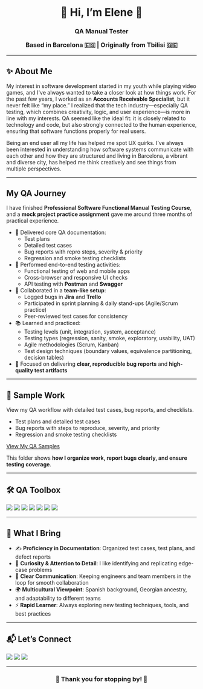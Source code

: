 <!-- GitHub Profile README -->

<h1 align="center">🌸 Hi, I’m Elene 🌸</h1>
<h3 align="center"> QA Manual Tester 
<p align="center">Based in Barcelona 🇪🇸 | Originally from Tbilisi 🇬🇪</p>

---

## ✨ About Me 

My interest in software development started in my youth while playing video games, and I've always wanted to take a closer look at how things work. For the past few years, I worked as an **Accounts Receivable Specialist**, but it never felt like “my place.” I realized that the tech industry—especially QA testing, which combines creativity, logic, and user experience—is more in line with my interests. QA seemed like the ideal fit: it is closely related to technology and code, but also strongly connected to the human experience, ensuring that software functions properly for real users. 

Being an end user all my life has helped me spot UX quirks. I’ve always been interested in understanding how software systems communicate with each other and how they are structured and living in Barcelona, a vibrant and diverse city, has helped me think creatively and see things from multiple perspectives.

---

##  My QA Journey

I have finished **Professional Software Functional Manual Testing Course**, and a **mock project practice assignment** gave me around three months of practical experience.  
- 📝 Delivered core QA documentation:  
  - Test plans  
  - Detailed test cases  
  - Bug reports with repro steps, severity & priority  
  - Regression and smoke testing checklists  
- 🔎 Performed end-to-end testing activities:  
  - Functional testing of web and mobile apps  
  - Cross-browser and responsive UI checks  
  - API testing with **Postman** and **Swagger**   
- 🤝 Collaborated in a **team-like setup**:  
  - Logged bugs in **Jira** and **Trello**  
  - Participated in sprint planning & daily stand-ups (Agile/Scrum practice)  
  - Peer-reviewed test cases for consistency  
- 📚 Learned and practiced:  
  - Testing levels (unit, integration, system, acceptance)  
  - Testing types (regression, sanity, smoke, exploratory, usability, UAT)  
  - Agile methodologies (Scrum, Kanban)  
  - Test design techniques (boundary values, equivalence partitioning, decision tables)
- 🎯 Focused on delivering **clear, reproducible bug reports** and **high-quality test artifacts**  

---

## 📂 Sample Work

View my QA workflow with detailed test cases, bug reports, and checklists.

- Test plans and detailed test cases  
- Bug reports with steps to reproduce, severity, and priority  
- Regression and smoke testing checklists  

[View My QA Samples](link-to-folder)  

This folder shows **how I organize work, report bugs clearly, and ensure testing coverage**.

---

## 🛠 QA Toolbox

<p>
  <img src="https://img.shields.io/badge/Jira-2684FF?style=for-the-badge&logo=jira&logoColor=white" />
  <img src="https://img.shields.io/badge/Trello-026AA7?style=for-the-badge&logo=trello&logoColor=white" />
  <img src="https://img.shields.io/badge/Postman-FF6C37?style=for-the-badge&logo=postman&logoColor=white" />
  <img src="https://img.shields.io/badge/Swagger-85EA2D?style=for-the-badge&logo=swagger&logoColor=black" />
  <img src="https://img.shields.io/badge/BrowserStack-0DB7ED?style=for-the-badge&logo=browserstack&logoColor=white" />
  <img src="https://img.shields.io/badge/SQL-4479A1?style=for-the-badge&logo=mysql&logoColor=white" />
  <img src="https://img.shields.io/badge/Figma-F24E1E?style=for-the-badge&logo=figma&logoColor=white" />
</p>


---

## 🌟 What I Bring

- ✍️ **Proficiency in Documentation**: Organized test cases, test plans, and defect reports  
- 🧩 **Curiosity & Attention to Detail**: I like identifying and replicating edge-case problems  
- 💬 **Clear Communication**: Keeping engineers and team members in the loop for smooth collaboration  
- 🌍 **Multicultural Viewpoint**: Spanish background, Georgian ancestry, and adaptability to different teams  
- ⚡ **Rapid Learner**: Always exploring new testing techniques, tools, and best practices  


---

## 📬 Let’s Connect
<p align="left">
  <a href="mailto:your.email@example.com"><img src="https://img.shields.io/badge/Email-D14836?style=for-the-badge&logo=gmail&logoColor=white" /></a>
  <a href="https://www.linkedin.com/in/your-profile"><img src="https://img.shields.io/badge/LinkedIn-0A66C2?style=for-the-badge&logo=linkedin&logoColor=white" /></a>
  <a href="https://github.com/EleBele"><img src="https://img.shields.io/badge/GitHub-181717?style=for-the-badge&logo=github&logoColor=white" /></a>
</p>

---

<h3 align="center">🌸 Thank you for stopping by! 🌸</h3>
